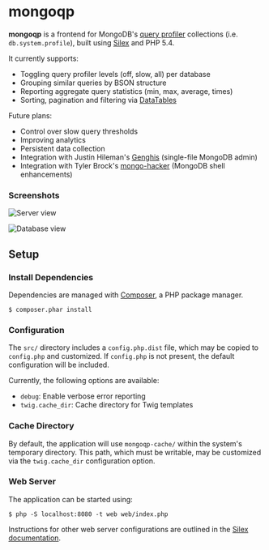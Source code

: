 mongoqp
=======

**mongoqp** is a frontend for MongoDB's [query profiler][1] collections (i.e.
`db.system.profile`), built using [Silex][2] and PHP 5.4.

It currently supports:

 * Toggling query profiler levels (off, slow, all) per database
 * Grouping similar queries by BSON structure
 * Reporting aggregate query statistics (min, max, average, times)
 * Sorting, pagination and filtering via [DataTables][3]

Future plans:

 * Control over slow query thresholds
 * Improving analytics
 * Persistent data collection
 * Integration with Justin Hileman's [Genghis][4] (single-file MongoDB admin)
 * Integration with Tyler Brock's [mongo-hacker][5] (MongoDB shell enhancements)

### Screenshots

![Server view](http://i.imgur.com/5EZbm.png)

![Database view](http://i.imgur.com/pXLc4.png)

## Setup

### Install Dependencies

Dependencies are managed with [Composer][6], a PHP package manager.

    $ composer.phar install

### Configuration

The `src/` directory includes a `config.php.dist` file, which may be copied
to `config.php` and customized. If `config.php` is not present, the default
configuration will be included.

Currently, the following options are available:

 * `debug`: Enable verbose error reporting
 * `twig.cache_dir`: Cache directory for Twig templates

### Cache Directory

By default, the application will use `mongoqp-cache/` within the system's
temporary directory. This path, which must be writable, may be customized via
the `twig.cache_dir` configuration option.

### Web Server

The application can be started using:

    $ php -S localhost:8080 -t web web/index.php

Instructions for other web server configurations are outlined in the
[Silex documentation][7].

  [1]: http://www.mongodb.org/display/DOCS/Database+Profiler
  [2]: http://silex.sensiolabs.org/
  [3]: http://datatables.net/
  [4]: https://github.com/bobthecow/genghis
  [5]: https://github.com/TylerBrock/mongo-hacker
  [6]: http://getcomposer.org/
  [7]: http://silex.sensiolabs.org/doc/web_servers.html
